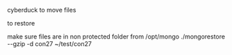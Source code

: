 
cyberduck to move files

to restore

make sure files are in non protected folder
from /opt/mongo
./mongorestore --gzip  -d  con27 ~/test/con27